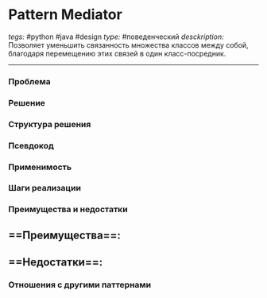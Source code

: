 # Pattern Mediator
*tegs:* #python #java #design 
*type:* #поведенческий
*desckription:* Позволяет уменьшить связанность множества классов между собой, благодаря перемещению этих связей в один класс-посредник.

---
### Проблема


### Решение


### Структура решения

	
### Псевдокод


### Применимость


### Шаги реализации


### Преимущества и недостатки
==Преимущества==:
- 

==Недостатки==:
- 

### Отношения с другими паттернами 
